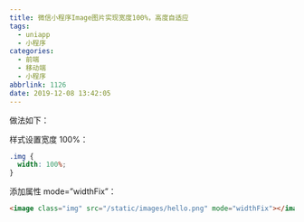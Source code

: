 ```yaml
---
title: 微信小程序Image图片实现宽度100%，高度自适应
tags:
  - uniapp
  - 小程序
categories:
  - 前端
  - 移动端
  - 小程序
abbrlink: 1126
date: 2019-12-08 13:42:05
---
```


做法如下：

样式设置宽度 100%：

<!-- more -->

```css
.img {
  width: 100%;
}
```

添加属性 mode=”widthFix”：

```html
<image class="img" src="/static/images/hello.png" mode="widthFix"></image>
```
